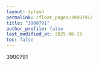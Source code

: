 ```yaml
---
layout: splash
permalink: /float_pages/3900791/
title: "3900791"
author_profile: false
last_modified_at: 2025-06-13
toc: false
---
```

 
3900791
